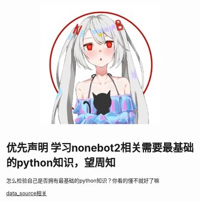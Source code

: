 <div align=center><img width="320" height="320" src="https://github.com/nonebot2-political-study-session/nb2PSS-Warehouse/blob/main/nb2.jpg"/></div>


# 优先声明 学习nonebot2相关需要最基础的python知识，望周知

怎么检验自己是否拥有最基础的python知识？你看的懂不就好了嘛


[data_source相关](https://github.com/nonebot2-political-study-session/about-nonebot2-petpet/blob/learn/nb2PSS/about_data_source.md)

